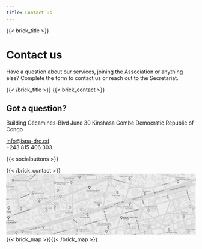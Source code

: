 ```yaml
---
title: Contact us
---
```

{{< brick_title >}}

# Contact us

Have a question about our services, joining the Association or anything else? Complete the form to contact us or reach out to the Secretariat.

{{< /brick_title >}}
{{< brick_contact >}}

## Got a question?

Building Gécamines-Blvd June 30
Kinshasa Gombe
Democratic Republic of Congo

info@ispa-drc.cd  
+243 815 406 303

{{< socialbuttons >}}

{{< /brick_contact >}}
![](/static/uploads/map2.jpg)
{{< brick_map >}}{{< /brick_map >}}
